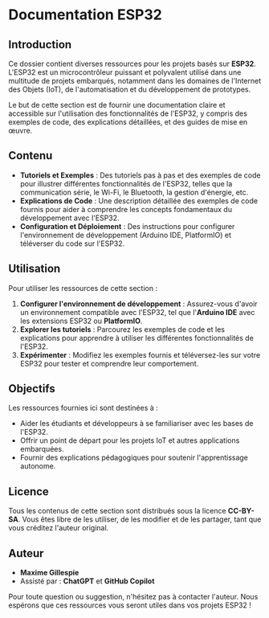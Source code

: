 # Documentation ESP32

## Introduction

Ce dossier contient diverses ressources pour les projets basés sur **ESP32**. L'ESP32 est un microcontrôleur puissant et polyvalent utilisé dans une multitude de projets embarqués, notamment dans les domaines de l'Internet des Objets (IoT), de l'automatisation et du développement de prototypes.

Le but de cette section est de fournir une documentation claire et accessible sur l'utilisation des fonctionnalités de l'ESP32, y compris des exemples de code, des explications détaillées, et des guides de mise en œuvre.

## Contenu

- **Tutoriels et Exemples** : Des tutoriels pas à pas et des exemples de code pour illustrer différentes fonctionnalités de l'ESP32, telles que la communication série, le Wi-Fi, le Bluetooth, la gestion d'énergie, etc.
- **Explications de Code** : Une description détaillée des exemples de code fournis pour aider à comprendre les concepts fondamentaux du développement avec l'ESP32.
- **Configuration et Déploiement** : Des instructions pour configurer l'environnement de développement (Arduino IDE, PlatformIO) et téléverser du code sur l'ESP32.

## Utilisation

Pour utiliser les ressources de cette section :

1. **Configurer l'environnement de développement** : Assurez-vous d'avoir un environnement compatible avec l'ESP32, tel que l'**Arduino IDE** avec les extensions ESP32 ou **PlatformIO**.
2. **Explorer les tutoriels** : Parcourez les exemples de code et les explications pour apprendre à utiliser les différentes fonctionnalités de l'ESP32.
3. **Expérimenter** : Modifiez les exemples fournis et téléversez-les sur votre ESP32 pour tester et comprendre leur comportement.

## Objectifs

Les ressources fournies ici sont destinées à :

- Aider les étudiants et développeurs à se familiariser avec les bases de l'ESP32.
- Offrir un point de départ pour les projets IoT et autres applications embarquées.
- Fournir des explications pédagogiques pour soutenir l'apprentissage autonome.

## Licence

Tous les contenus de cette section sont distribués sous la licence **CC-BY-SA**. Vous êtes libre de les utiliser, de les modifier et de les partager, tant que vous créditez l'auteur original.

## Auteur

- **Maxime Gillespie**
- Assisté par : **ChatGPT** et **GitHub Copilot**

Pour toute question ou suggestion, n'hésitez pas à contacter l'auteur. Nous espérons que ces ressources vous seront utiles dans vos projets ESP32 !